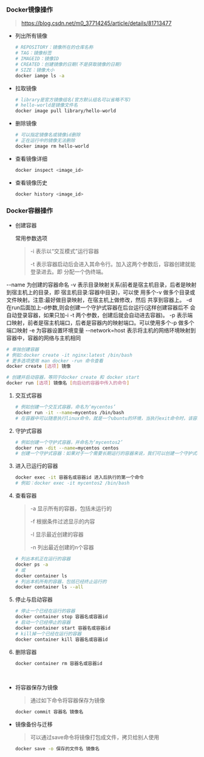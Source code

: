 ### Docker镜像操作

> https://blog.csdn.net/m0_37714245/article/details/81713477

- 列出所有镜像
  ```sh
  # REPOSITORY：镜像所在的仓库名称
  # TAG：镜像标签
  # IMAGEID：镜像ID
  # CREATED：创建镜像的日期(不是获取镜像的日期)
  # SIZE：镜像大小
  docker iamge ls -a
  ```
- 拉取镜像
  ```sh
  # library是官方镜像组名(官方默认组名可以省略不写)
  # hello-world是镜像文件名
  docker image pull library/hello-world
  ```
- 删除镜像
  ```sh
  # 可以指定镜像名或镜像id删除
  # 正在运行中的镜像无法删除
  docker image rm hello-world
  ```
- 查看镜像详细
  ```sh
  docker inspect <image_id>
  ```
- 查看镜像历史
  ```sh
  docker history <image_id>
  ```

### Docker容器操作

- 创建容器
  
  常用参数选项
  > -i 表示以“交互模式”运行容器
  > 
  > -t 表示容器启动后会进入其命令行。加入这两个参数后，容器创建就能登录进去。即 分配一个伪终端。

--name 为创建的容器命名
-v 表示目录映射关系(前者是宿主机目录，后者是映射到宿主机上的目录，即 宿主机目录:容器中目录)，可以使 用多个-v 做多个目录或文件映射。注意:最好做目录映射，在宿主机上做修改，然后 共享到容器上。
-d 在run后面加上-d参数,则会创建一个守护式容器在后台运行(这样创建容器后不 会自动登录容器，如果只加-i -t 两个参数，创建后就会自动进去容器)。
-p 表示端口映射，前者是宿主机端口，后者是容器内的映射端口。可以使用多个-p 做多个端口映射
-e 为容器设置环境变量
--network=host 表示将主机的网络环境映射到容器中，容器的网络与主机相同

```sh
# 单独创建容器
# 例如:docker create -it nginx:latest /bin/bash
# 更多选项使用 man docker -run 命令查看
docker create [选项] 镜像

# 创建并启动容器，等同于docker create 和 docker start
docker run [选项] 镜像名 [向启动的容器中传入的命令]
```

1. 交互式容器
   ```sh
   # 例如创建一个交互式容器，命名为‘mycentos’
   docker run -it --name=mycentos /bin/bash
   # 在容器中可以随意执行linux命令，就是一个ubuntu的环境，当执行exit命令时，该容器就停止并退出
   ```
2. 守护式容器
   ```sh
   # 例如创建一个守护式容器，并命名为‘mycentos2’
   docker run -dit --name=mycentos centos
   # 创建一个守护式容器：如果对于一个需要长期运行的容器来说，我们可以创建一个守护式容器。在容器内部exit退出时，容器也不会停止。
   ```
3. 进入已运行的容器
   ```sh
   docker exec -it 容器名或容器id 进入后执行的第一个命令
   # 例如：docker exec -it mycentos2 /bin/bash
   ```
4. 查看容器
   > -a 显示所有的容器，包括未运行的
   > 
   > -f 根据条件过滤显示的内容
   > 
   > -l 显示最近创建的容器
   > 
   > -n 列出最近创建的n个容器
   ```sh
   # 列出本机正在运行的容器
   docker ps -a
   # 或
   docker container ls
   # 列出本机所有的容器，包括已经终止运行的
   docker container ls --all
   ```
5. 停止与启动容器
   ```sh
   # 停止一个已经在运行的容器
   docker container stop 容器名或容器id
   # 启动一个已经停止的容器
   docker container start 容器名或容器id
   # kill掉一个已经在运行的容器
   docker container kill 容器名或容器id
   ```
6. 删除容器
   ```sh
   docker container rm 容器名或容器id
   ```

<br/>

- 将容器保存为镜像
  >  通过如下命令将容器保存为镜像
  ```sh
  docker commit 容器名 镜像名
  ```
- 镜像备份与迁移
  >  可以通过save命令将镜像打包成文件，拷贝给别人使用
  ```sh
  docker save -o 保存的文件名 镜像名
  ```
